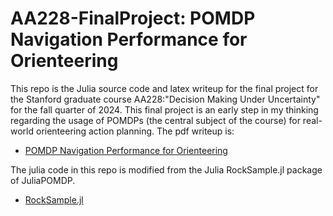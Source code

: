 # AA228-FinalProject: POMDP Navigation Performance for Orienteering

This repo is the Julia source code and latex writeup for the final project for the Stanford graduate course AA228:"Decision Making Under Uncertainty" for the fall quarter of 2024. This final project is an early step in my thinking regarding the usage of POMDPs (the central subject of the course) for real-world orienteering action planning. The pdf writeup is:

 - [POMDP Navigation Performance for Orienteering](./writeup/final_project_report.pdf)

The julia code in this repo is modified from the Julia RockSample.jl package of JuliaPOMDP.

 - <p><a href="https://github.com/JuliaPOMDP/RockSample.jl">RockSample.jl</a></p>
